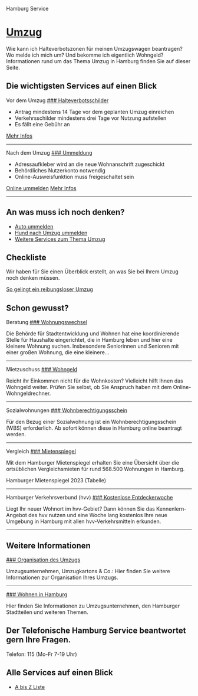 


Hamburg Service

[Umzug](/politik-und-verwaltung/behoerden/senatskanzlei/878214-878214)
======================================================================

Wie kann ich Halteverbotszonen für meinen Umzugswagen beantragen? Wo melde ich mich um? Und bekomme ich eigentlich Wohngeld? Informationen rund um das Thema Umzug in Hamburg finden Sie auf dieser Seite.

Die wichtigsten Services auf einen Blick
----------------------------------------

Vor dem Umzug
[### Halteverbotsschilder](https://www.hamburg.de/behoerdenfinder/info/11263054/n0/)

* Antrag mindestens 14 Tage vor dem geplanten Umzug einreichen
* Verkehrsschilder mindestens drei Tage vor Nutzung aufstellen
* Es fällt eine Gebühr an

[Mehr Infos](https://www.hamburg.de/behoerdenfinder/info/11263054/n0/)

---

Nach dem Umzug
[### Ummeldung](https://serviceportal.gemeinsamonline.de/Onlinedienste/Service/Entry/EWA)

* Adressaufkleber wird an die neue Wohnanschrift zugeschickt
* Behördliches Nutzerkonto notwendig
* Online-Ausweisfunktion muss freigeschaltet sein

[Online ummelden](https://serviceportal.gemeinsamonline.de/Onlinedienste/Service/Entry/EWA)
[Mehr Infos](https://www.hamburg.de/service/info/11405026/n0/)

---

An was muss ich noch denken?
----------------------------

* [Auto ummelden](https://www.hamburg.de/behoerdenfinder/info/11833313/n0/)
* [Hund nach Umzug ummelden](https://www.hamburg.de/service/info/11303826/n0/)
* [Weitere Services zum Thema Umzug](/service/umzug/weitere-services-zum-thema-umzug-880238)

Checkliste
----------

Wir haben für Sie einen Überblick erstellt, an was Sie bei Ihrem Umzug noch denken müssen.

[So gelingt ein reibungsloser Umzug](/service/umzug/checkliste-fuer-den-umzug-879434)

Schon gewusst?
--------------

Beratung
[### Wohnungswechsel](/politik-und-verwaltung/behoerden/behoerde-fuer-stadtentwicklung-und-wohnen/themen/wohnen/wohnungsbaupolitik/wohnungswechsel-158726)

Die Behörde für Stadtentwicklung und Wohnen hat eine koordinierende Stelle für Haushalte eingerichtet, die in Hamburg leben und hier eine kleinere Wohnung suchen. Insbesondere Seniorinnen und Senioren mit einer großen Wohnung, die eine kleinere...

---

Mietzuschuss
[### Wohngeld](/politik-und-verwaltung/behoerden/behoerde-fuer-stadtentwicklung-und-wohnen/themen/wohnen/wohnfoerderung/wohngeld)

Reicht ihr Einkommen nicht für die Wohnkosten? Vielleicht hilft Ihnen das Wohngeld weiter. Prüfen Sie selbst, ob Sie Anspruch haben mit dem Online-Wohngeldrechner.

---

Sozialwohnungen
[### Wohnberechtigungsschein](/politik-und-verwaltung/bezirke/mitte/themen/soziales/wohnberechtigungsschein-67884)

Für den Bezug einer Sozialwohnung ist ein Wohnberechtigungsschein (WBS) erforderlich. Ab sofort können diese in Hamburg online beantragt werden.

---

Vergleich
[### Mietenspiegel](/politik-und-verwaltung/behoerden/behoerde-fuer-stadtentwicklung-und-wohnen/themen/wohnen/mieten/mietenspiegel/mietenspiegel-hintergrund-189816)

Mit dem Hamburger Mietenspiegel erhalten Sie eine Übersicht über die ortsüblichen Vergleichsmieten für rund 568.500 Wohnungen in Hamburg.

Hamburger Mietenspiegel 2023 (Tabelle)

---

Hamburger Verkehrsverbund (hvv) 
[### Kostenlose Entdeckerwoche](https://www.hvv.de/de/frisch-umgezogen)

Liegt Ihr neuer Wohnort im hvv-Gebiet? Dann können Sie das Kennenlern-Angebot des hvv nutzen und eine Woche lang kostenlos Ihre neue Umgebung in Hamburg mit allen hvv-Verkehrsmitteln erkunden.

---

Weitere Informationen
---------------------

[### Organisation des Umzugs](/leben-in-hamburg/wohnen/umzug-899202)

Umzugsunternehmen, Umzugkartons & Co.: Hier finden Sie weitere Informationen zur Organisation Ihres Umzugs.

---

[### Wohnen in Hamburg](/leben-in-hamburg/wohnen)

Hier finden Sie Informationen zu Umzugsunternehmen, den Hamburger Stadtteilen und weiteren Themen.

Der Telefonische Hamburg Service beantwortet gern Ihre Fragen.
--------------------------------------------------------------

Telefon: 115 (Mo-Fr 7-19 Uhr)

Alle Services auf einen Blick
-----------------------------

* [A bis Z Liste](https://www.hamburg.de/behoerdenfinder/info/a-z/a/)

